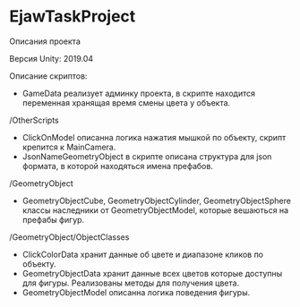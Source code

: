 # EjawTaskProject
Описания проекта

Версия Unity: 2019.04

Описание скриптов:
- GameData реализует админку проекта, в скрипте находится переменная хранящая время смены
  цвета у объекта. 

/OtherScripts
- ClickOnModel описанна логика нажатия мышкой по объекту, скрипт крепится к MainCamera. 
- JsonNameGeometryObject в скрипте описана структура для json формата, в которой находяться
  имена префабов.
  
 /GeometryObject
 - GeometryObjectCube, GeometryObjectCylinder, GeometryObjectSphere классы наследники от
    GeometryObjectModel, которые вешаються на префабы фигур.
    
/GeometryObject/ObjectClasses 
- ClickColorData хранит данные об цвете и диапазоне кликов по объекту.
- GeometryObjectData хранит данные всех цветов которые доступны для фигуры.
  Реализованы методы для получения цвета.
- GeometryObjectModel описанна логика поведения фигуры.

